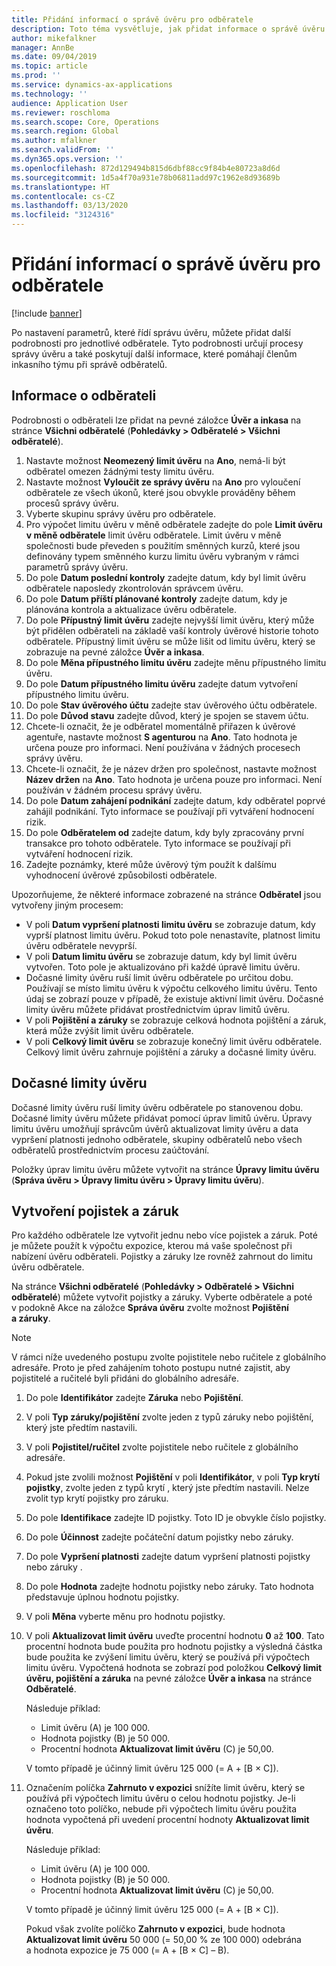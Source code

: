 ```yaml
---
title: Přidání informací o správě úvěru pro odběratele
description: Toto téma vysvětluje, jak přidat informace o správě úvěru pro odběratele.
author: mikefalkner
manager: AnnBe
ms.date: 09/04/2019
ms.topic: article
ms.prod: ''
ms.service: dynamics-ax-applications
ms.technology: ''
audience: Application User
ms.reviewer: roschloma
ms.search.scope: Core, Operations
ms.search.region: Global
ms.author: mfalkner
ms.search.validFrom: ''
ms.dyn365.ops.version: ''
ms.openlocfilehash: 872d129494b815d6dbf88cc9f84b4e80723a8d6d
ms.sourcegitcommit: 1d5a4f70a931e78b06811add97c1962e8d93689b
ms.translationtype: HT
ms.contentlocale: cs-CZ
ms.lasthandoff: 03/13/2020
ms.locfileid: "3124316"
---
```

# <a name="add-credit-management-information-for-customers"></a>Přidání informací o správě úvěru pro odběratele

[!include [banner](../includes/banner.md)]

Po nastavení parametrů, které řídí správu úvěru, můžete přidat další podrobnosti pro jednotlivé odběratele. Tyto podrobnosti určují procesy správy úvěru a také poskytují další informace, které pomáhají členům inkasního týmu při správě odběratelů.

## <a name="customer-information"></a>Informace o odběrateli

Podrobnosti o odběrateli lze přidat na pevné záložce **Úvěr a inkasa** na stránce **Všichni odběratelé** (**Pohledávky \> Odběratelé \> Všichni odběratelé**).

1. Nastavte možnost **Neomezený limit úvěru** na **Ano**, nemá-li být odběratel omezen žádnými testy limitu úvěru.
2. Nastavte možnost **Vyloučit ze správy úvěru** na **Ano** pro vyloučení odběratele ze všech úkonů, které jsou obvykle prováděny během procesů správy úvěru.
3. Vyberte skupinu správy úvěru pro odběratele.
4. Pro výpočet limitu úvěru v měně odběratele zadejte do pole **Limit úvěru v měně odběratele** limit úvěru odběratele. Limit úvěru v měně společnosti bude převeden s použitím směnných kurzů, které jsou definovány typem směnného kurzu limitu úvěru vybraným v rámci parametrů správy úvěru.
5. Do pole **Datum poslední kontroly** zadejte datum, kdy byl limit úvěru odběratele naposledy zkontrolován správcem úvěru.
6. Do pole **Datum příští plánované kontroly** zadejte datum, kdy je plánována kontrola a aktualizace úvěru odběratele.
7. Do pole **Přípustný limit úvěru** zadejte nejvyšší limit úvěru, který může být přidělen odběrateli na základě vaší kontroly úvěrové historie tohoto odběratele. Přípustný limit úvěru se může lišit od limitu úvěru, který se zobrazuje na pevné záložce **Úvěr a inkasa**.
8. Do pole **Měna přípustného limitu úvěru** zadejte měnu přípustného limitu úvěru.
9. Do pole **Datum přípustného limitu úvěru** zadejte datum vytvoření přípustného limitu úvěru.
10. Do pole **Stav úvěrového účtu** zadejte stav úvěrového účtu odběratele.
11. Do pole **Důvod stavu** zadejte důvod, který je spojen se stavem účtu.
12. Chcete-li označit, že je odběratel momentálně přiřazen k úvěrové agentuře, nastavte možnost **S agenturou** na **Ano**. Tato hodnota je určena pouze pro informaci. Není používána v žádných procesech správy úvěru.
13. Chcete-li označit, že je název držen pro společnost, nastavte možnost **Název držen** na **Ano**. Tato hodnota je určena pouze pro informaci. Není používán v žádném procesu správy úvěru.
14. Do pole **Datum zahájení podnikání** zadejte datum, kdy odběratel poprvé zahájil podnikání. Tyto informace se používají při vytváření hodnocení rizik.
15. Do pole **Odběratelem od** zadejte datum, kdy byly zpracovány první transakce pro tohoto odběratele. Tyto informace se používají při vytváření hodnocení rizik.
16. Zadejte poznámky, které může úvěrový tým použít k dalšímu vyhodnocení úvěrové způsobilosti odběratele.

Upozorňujeme, že některé informace zobrazené na stránce **Odběratel** jsou vytvořeny jiným procesem:

- V poli **Datum vypršení platnosti limitu úvěru** se zobrazuje datum, kdy vyprší platnost limitu úvěru. Pokud toto pole nenastavíte, platnost limitu úvěru odběratele nevyprší.
- V poli **Datum limitu úvěru** se zobrazuje datum, kdy byl limit úvěru vytvořen. Toto pole je aktualizováno při každé úpravě limitu úvěru.
- Dočasné limity úvěru ruší limit úvěru odběratele po určitou dobu. Používají se místo limitu úvěru k výpočtu celkového limitu úvěru. Tento údaj se zobrazí pouze v případě, že existuje aktivní limit úvěru. Dočasné limity úvěru můžete přidávat prostřednictvím úprav limitů úvěru.
- V poli **Pojištění a záruky** se zobrazuje celková hodnota pojištění a záruk, která může zvýšit limit úvěru odběratele.
- V poli **Celkový limit úvěru** se zobrazuje konečný limit úvěru odběratele. Celkový limit úvěru zahrnuje pojištění a záruky a dočasné limity úvěru.

## <a name="temporary-credit-limits"></a>Dočasné limity úvěru

Dočasné limity úvěru ruší limity úvěru odběratele po stanovenou dobu. Dočasné limity úvěru můžete přidávat pomocí úprav limitů úvěru. Úpravy limitu úvěru umožňují správcům úvěrů aktualizovat limity úvěru a data vypršení platnosti jednoho odběratele, skupiny odběratelů nebo všech odběratelů prostřednictvím procesu zaúčtování.

Položky úprav limitu úvěru můžete vytvořit na stránce **Úpravy limitu úvěru** (**Správa úvěru \> Úpravy limitu úvěru \> Úpravy limitu úvěru**).

## <a name="create-insurance-policies-and-guarantees"></a>Vytvoření pojistek a záruk

Pro každého odběratele lze vytvořit jednu nebo více pojistek a záruk. Poté je můžete použít k výpočtu expozice, kterou má vaše společnost při nabízení úvěru odběrateli. Pojistky a záruky lze rovněž zahrnout do limitu úvěru odběratele.

Na stránce **Všichni odběratelé** (**Pohledávky \> Odběratelé \> Všichni odběratelé**) můžete vytvořit pojistky a záruky. Vyberte odběratele a poté v podokně Akce na záložce **Správa úvěru** zvolte možnost **Pojištění a záruky**.

> [!NOTE]
> V rámci níže uvedeného postupu zvolte pojistitele nebo ručitele z globálního adresáře. Proto je před zahájením tohoto postupu nutné zajistit, aby pojistitelé a ručitelé byli přidáni do globálního adresáře.

1. Do pole **Identifikátor** zadejte **Záruka** nebo **Pojištění**.
2. V poli **Typ záruky/pojištění** zvolte jeden z typů záruky nebo pojištění, který jste předtím nastavili.
3. V poli **Pojistitel/ručitel** zvolte pojistitele nebo ručitele z globálního adresáře. 
4. Pokud jste zvolili možnost **Pojištění** v poli **Identifikátor**, v poli **Typ krytí pojistky**, zvolte jeden z typů krytí , který jste předtím nastavili. Nelze zvolit typ krytí pojistky pro záruku.
5. Do pole **Identifikace** zadejte ID pojistky. Toto ID je obvykle číslo pojistky.
6. Do pole **Účinnost** zadejte počáteční datum pojistky nebo záruky.
7. Do pole **Vypršení platnosti** zadejte datum vypršení platnosti pojistky nebo záruky .
8. Do pole **Hodnota** zadejte hodnotu pojistky nebo záruky. Tato hodnota představuje úplnou hodnotu pojistky.
9. V poli **Měna** vyberte měnu pro hodnotu pojistky. 
10. V poli **Aktualizovat limit úvěru** uveďte procentní hodnotu **0** až **100**. Tato procentní hodnota bude použita pro hodnotu pojistky a výsledná částka bude použita ke zvýšení limitu úvěru, který se používá při výpočtech limitu úvěru. Vypočtená hodnota se zobrazí pod položkou **Celkový limit úvěru, pojištění a záruka** na pevné záložce **Úvěr a inkasa** na stránce **Odběratelé**.

    Následuje příklad:

    - Limit úvěru (A) je 100 000.
    - Hodnota pojistky (B) je 50 000.
    - Procentní hodnota **Aktualizovat limit úvěru** (C) je 50,00.
    
    V tomto případě je účinný limit úvěru 125 000 (= A + \[B × C\]).

11. Označením políčka **Zahrnuto v expozici** snížíte limit úvěru, který se používá při výpočtech limitu úvěru o celou hodnotu pojistky. Je-li označeno toto políčko, nebude při výpočtech limitu úvěru použita hodnota vypočtená při uvedení procentní hodnoty **Aktualizovat limit úvěru**.

    Následuje příklad:

    - Limit úvěru (A) je 100 000.
    - Hodnota pojistky (B) je 50 000.
    - Procentní hodnota **Aktualizovat limit úvěru** (C) je 50,00.

    V tomto případě je účinný limit úvěru 125 000 (= A + \[B × C\]).
    
    Pokud však zvolíte políčko **Zahrnuto v expozici**, bude hodnota **Aktualizovat limit úvěru** 50 000 (= 50,00 % ze 100 000) odebrána a hodnota expozice je 75 000 (= A + \[B × C\] – B).
